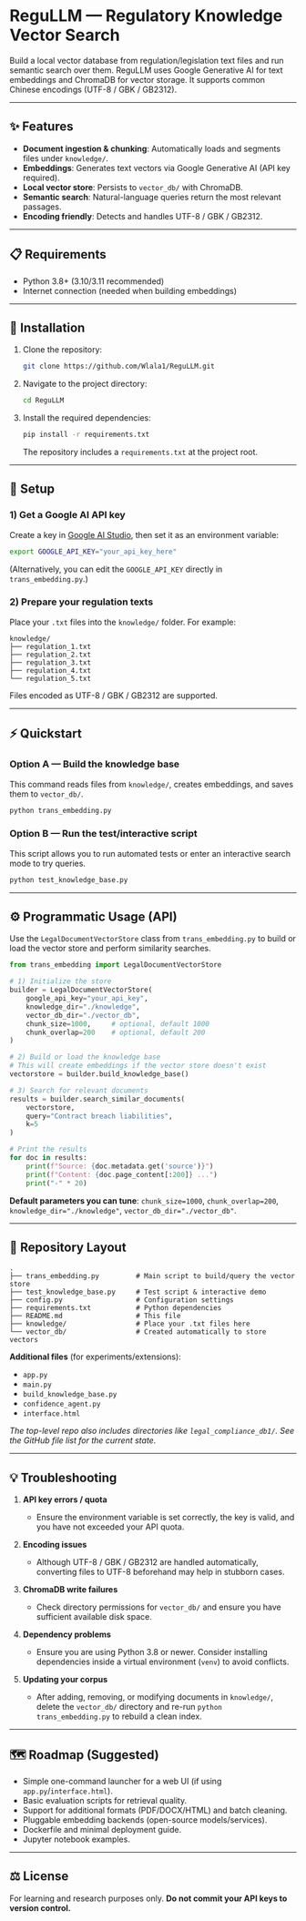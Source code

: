 # ReguLLM — Regulatory Knowledge Vector Search

Build a local vector database from regulation/legislation text files and run semantic search over them. ReguLLM uses Google Generative AI for text embeddings and ChromaDB for vector storage. It supports common Chinese encodings (UTF-8 / GBK / GB2312).

-----

## ✨ Features

  * **Document ingestion & chunking**: Automatically loads and segments files under `knowledge/`.
  * **Embeddings**: Generates text vectors via Google Generative AI (API key required).
  * **Local vector store**: Persists to `vector_db/` with ChromaDB.
  * **Semantic search**: Natural-language queries return the most relevant passages.
  * **Encoding friendly**: Detects and handles UTF-8 / GBK / GB2312.

-----

## 📋 Requirements

  * Python 3.8+ (3.10/3.11 recommended)
  * Internet connection (needed when building embeddings)

-----

## 🚀 Installation

1.  Clone the repository:

    ```bash
    git clone https://github.com/Wlala1/ReguLLM.git
    ```

2.  Navigate to the project directory:

    ```bash
    cd ReguLLM
    ```

3.  Install the required dependencies:

    ```bash
    pip install -r requirements.txt
    ```

    The repository includes a `requirements.txt` at the project root.

-----

## 🔧 Setup

### 1\) Get a Google AI API key

Create a key in [Google AI Studio](https://aistudio.google.com/), then set it as an environment variable:

```bash
export GOOGLE_API_KEY="your_api_key_here"
```

(Alternatively, you can edit the `GOOGLE_API_KEY` directly in `trans_embedding.py`.)

### 2\) Prepare your regulation texts

Place your `.txt` files into the `knowledge/` folder. For example:

```
knowledge/
├── regulation_1.txt
├── regulation_2.txt
├── regulation_3.txt
├── regulation_4.txt
└── regulation_5.txt
```

Files encoded as UTF-8 / GBK / GB2312 are supported.

-----

## ⚡ Quickstart

### Option A — Build the knowledge base

This command reads files from `knowledge/`, creates embeddings, and saves them to `vector_db/`.

```bash
python trans_embedding.py
```

### Option B — Run the test/interactive script

This script allows you to run automated tests or enter an interactive search mode to try queries.

```bash
python test_knowledge_base.py
```

-----

## ⚙️ Programmatic Usage (API)

Use the `LegalDocumentVectorStore` class from `trans_embedding.py` to build or load the vector store and perform similarity searches.

```python
from trans_embedding import LegalDocumentVectorStore

# 1) Initialize the store
builder = LegalDocumentVectorStore(
    google_api_key="your_api_key",
    knowledge_dir="./knowledge",
    vector_db_dir="./vector_db",
    chunk_size=1000,     # optional, default 1000
    chunk_overlap=200    # optional, default 200
)

# 2) Build or load the knowledge base
# This will create embeddings if the vector store doesn't exist
vectorstore = builder.build_knowledge_base()

# 3) Search for relevant documents
results = builder.search_similar_documents(
    vectorstore,
    query="Contract breach liabilities",
    k=5
)

# Print the results
for doc in results:
    print(f"Source: {doc.metadata.get('source')}")
    print(f"Content: {doc.page_content[:200]} ...")
    print("-" * 20)

```

**Default parameters you can tune**: `chunk_size=1000`, `chunk_overlap=200`, `knowledge_dir="./knowledge"`, `vector_db_dir="./vector_db"`.

-----

## 📁 Repository Layout

```
.
├── trans_embedding.py         # Main script to build/query the vector store
├── test_knowledge_base.py     # Test script & interactive demo
├── config.py                  # Configuration settings
├── requirements.txt           # Python dependencies
├── README.md                  # This file
├── knowledge/                 # Place your .txt files here
└── vector_db/                 # Created automatically to store vectors
```

**Additional files** (for experiments/extensions):

  * `app.py`
  * `main.py`
  * `build_knowledge_base.py`
  * `confidence_agent.py`
  * `interface.html`

*The top-level repo also includes directories like `legal_compliance_db1/`. See the GitHub file list for the current state.*

-----

## 💡 Troubleshooting

1.  **API key errors / quota**

      * Ensure the environment variable is set correctly, the key is valid, and you have not exceeded your API quota.

2.  **Encoding issues**

      * Although UTF-8 / GBK / GB2312 are handled automatically, converting files to UTF-8 beforehand may help in stubborn cases.

3.  **ChromaDB write failures**

      * Check directory permissions for `vector_db/` and ensure you have sufficient available disk space.

4.  **Dependency problems**

      * Ensure you are using Python 3.8 or newer. Consider installing dependencies inside a virtual environment (`venv`) to avoid conflicts.

5.  **Updating your corpus**

      * After adding, removing, or modifying documents in `knowledge/`, delete the `vector_db/` directory and re-run `python trans_embedding.py` to rebuild a clean index.

-----

## 🗺️ Roadmap (Suggested)

  * Simple one-command launcher for a web UI (if using `app.py`/`interface.html`).
  * Basic evaluation scripts for retrieval quality.
  * Support for additional formats (PDF/DOCX/HTML) and batch cleaning.
  * Pluggable embedding backends (open-source models/services).
  * Dockerfile and minimal deployment guide.
  * Jupyter notebook examples.

-----

## ⚖️ License

For learning and research purposes only. **Do not commit your API keys to version control.**